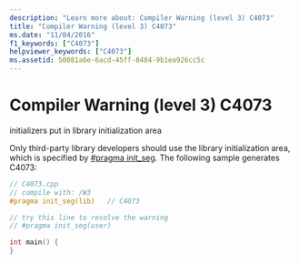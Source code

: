 ```yaml
---
description: "Learn more about: Compiler Warning (level 3) C4073"
title: "Compiler Warning (level 3) C4073"
ms.date: "11/04/2016"
f1_keywords: ["C4073"]
helpviewer_keywords: ["C4073"]
ms.assetid: 50081a6e-6acd-45ff-8484-9b1ea926cc5c
---
```

# Compiler Warning (level 3) C4073

initializers put in library initialization area

Only third-party library developers should use the library initialization area, which is specified by [#pragma init_seg](../../preprocessor/init-seg.md). The following sample generates C4073:

```cpp
// C4073.cpp
// compile with: /W3
#pragma init_seg(lib)   // C4073

// try this line to resolve the warning
// #pragma init_seg(user)

int main() {
}
```
